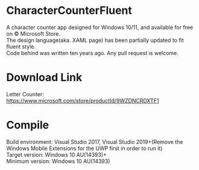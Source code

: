 # CharacterCounterFluent
A character counter app designed for Windows 10/11, and available for free on © Microsoft Store.  
The design language(aka. XAML page) has been partially updated to fit fluent style.  
Code behind was written ten years ago. Any pull request is welcome.  

# Download Link
Letter Counter: https://www.microsoft.com/store/productId/9WZDNCRDXTF1

# Compile
Build environment: Visual Studio 2017, Visual Studio 2019+(Remove the Windows Mobile Extensions for the UWP first in order to run it)  
Target version: Windows 10 AU(14393)+  
Minimum version: Windows 10 AU(14393)
